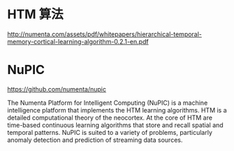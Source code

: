 # HTM 算法

http://numenta.com/assets/pdf/whitepapers/hierarchical-temporal-memory-cortical-learning-algorithm-0.2.1-en.pdf

# NuPIC
https://github.com/numenta/nupic

The Numenta Platform for Intelligent Computing (NuPIC) is a machine intelligence platform that implements the HTM learning algorithms. HTM is a detailed computational theory of the neocortex. At the core of HTM are time-based continuous learning algorithms that store and recall spatial and temporal patterns. NuPIC is suited to a variety of problems, particularly anomaly detection and prediction of streaming data sources.
